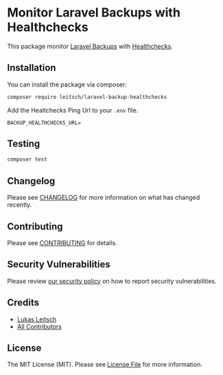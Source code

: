# Monitor Laravel Backups with Healthchecks

This package monitor [Laravel Backups](https://github.com/spatie/laravel-backup) with [Healthchecks](https://healthchecks.io/).

## Installation

You can install the package via composer:

```bash
composer require leitsch/laravel-backup-healthchecks
```

Add the Healtchecks Ping Url to your `.env` file.

```
BACKUP_HEALTHCHECKS_URL=
```

## Testing

```bash
composer test
```

## Changelog

Please see [CHANGELOG](CHANGELOG.md) for more information on what has changed recently.

## Contributing

Please see [CONTRIBUTING](.github/CONTRIBUTING.md) for details.

## Security Vulnerabilities

Please review [our security policy](../../security/policy) on how to report security vulnerabilities.

## Credits

- [Lukas Leitsch](https://github.com/lukasleitsch)
- [All Contributors](../../contributors)

## License

The MIT License (MIT). Please see [License File](LICENSE.md) for more information.
